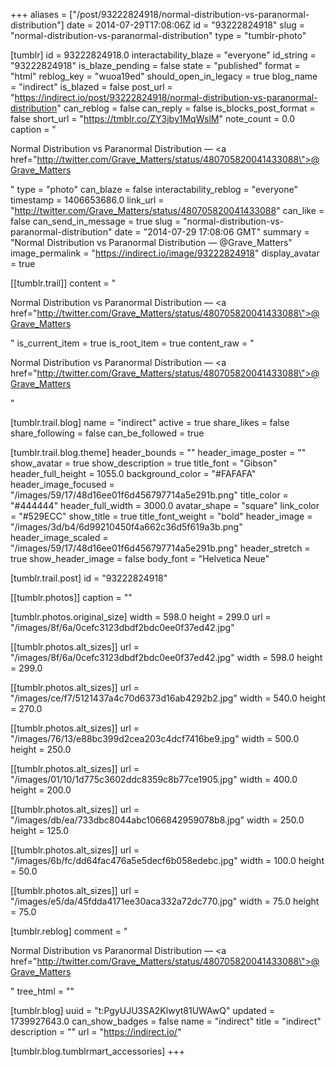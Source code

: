 +++
aliases = ["/post/93222824918/normal-distribution-vs-paranormal-distribution"]
date = 2014-07-29T17:08:06Z
id = "93222824918"
slug = "normal-distribution-vs-paranormal-distribution"
type = "tumblr-photo"

[tumblr]
id = 93222824918.0
interactability_blaze = "everyone"
id_string = "93222824918"
is_blaze_pending = false
state = "published"
format = "html"
reblog_key = "wuoa19ed"
should_open_in_legacy = true
blog_name = "indirect"
is_blazed = false
post_url = "https://indirect.io/post/93222824918/normal-distribution-vs-paranormal-distribution"
can_reblog = false
can_reply = false
is_blocks_post_format = false
short_url = "https://tmblr.co/ZY3jby1MqWslM"
note_count = 0.0
caption = "<p>Normal Distribution vs Paranormal Distribution — <a href=\"http://twitter.com/Grave_Matters/status/480705820041433088\">@Grave_Matters</a></p>"
type = "photo"
can_blaze = false
interactability_reblog = "everyone"
timestamp = 1406653686.0
link_url = "http://twitter.com/Grave_Matters/status/480705820041433088"
can_like = false
can_send_in_message = true
slug = "normal-distribution-vs-paranormal-distribution"
date = "2014-07-29 17:08:06 GMT"
summary = "Normal Distribution vs Paranormal Distribution — @Grave_Matters"
image_permalink = "https://indirect.io/image/93222824918"
display_avatar = true

[[tumblr.trail]]
content = "<p>Normal Distribution vs Paranormal Distribution &mdash; <a href=\"http://twitter.com/Grave_Matters/status/480705820041433088\">@Grave_Matters</a></p>"
is_current_item = true
is_root_item = true
content_raw = "<p>Normal Distribution vs Paranormal Distribution — <a href=\"http://twitter.com/Grave_Matters/status/480705820041433088\">@Grave_Matters</a></p>"

[tumblr.trail.blog]
name = "indirect"
active = true
share_likes = false
share_following = false
can_be_followed = true

[tumblr.trail.blog.theme]
header_bounds = ""
header_image_poster = ""
show_avatar = true
show_description = true
title_font = "Gibson"
header_full_height = 1055.0
background_color = "#FAFAFA"
header_image_focused = "/images/59/17/48d16ee01f6d456797714a5e291b.png"
title_color = "#444444"
header_full_width = 3000.0
avatar_shape = "square"
link_color = "#529ECC"
show_title = true
title_font_weight = "bold"
header_image = "/images/3d/b4/6d99210450f4a662c36d5f619a3b.png"
header_image_scaled = "/images/59/17/48d16ee01f6d456797714a5e291b.png"
header_stretch = true
show_header_image = false
body_font = "Helvetica Neue"

[tumblr.trail.post]
id = "93222824918"

[[tumblr.photos]]
caption = ""

[tumblr.photos.original_size]
width = 598.0
height = 299.0
url = "/images/8f/6a/0cefc3123dbdf2bdc0ee0f37ed42.jpg"

[[tumblr.photos.alt_sizes]]
url = "/images/8f/6a/0cefc3123dbdf2bdc0ee0f37ed42.jpg"
width = 598.0
height = 299.0

[[tumblr.photos.alt_sizes]]
url = "/images/ce/f7/5121437a4c70d6373d16ab4292b2.jpg"
width = 540.0
height = 270.0

[[tumblr.photos.alt_sizes]]
url = "/images/76/13/e88bc399d2cea203c4dcf7416be9.jpg"
width = 500.0
height = 250.0

[[tumblr.photos.alt_sizes]]
url = "/images/01/10/1d775c3602ddc8359c8b77ce1905.jpg"
width = 400.0
height = 200.0

[[tumblr.photos.alt_sizes]]
url = "/images/db/ea/733dbc8044abc1066842959078b8.jpg"
width = 250.0
height = 125.0

[[tumblr.photos.alt_sizes]]
url = "/images/6b/fc/dd64fac476a5e5decf6b058edebc.jpg"
width = 100.0
height = 50.0

[[tumblr.photos.alt_sizes]]
url = "/images/e5/da/45fdda4171ee30aca332a72dc770.jpg"
width = 75.0
height = 75.0

[tumblr.reblog]
comment = "<p>Normal Distribution vs Paranormal Distribution — <a href=\"http://twitter.com/Grave_Matters/status/480705820041433088\">@Grave_Matters</a></p>"
tree_html = ""

[tumblr.blog]
uuid = "t:PgyUJU3SA2Klwyt81UWAwQ"
updated = 1739927643.0
can_show_badges = false
name = "indirect"
title = "indirect"
description = ""
url = "https://indirect.io/"

[tumblr.blog.tumblrmart_accessories]
+++
